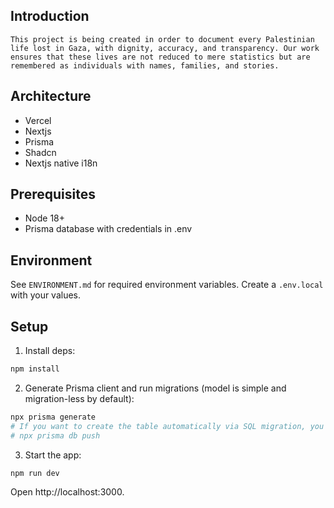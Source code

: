 ## Introduction
    This project is being created in order to document every Palestinian life lost in Gaza, with dignity, accuracy, and transparency. Our work ensures that these lives are not reduced to mere statistics but are remembered as individuals with names, families, and stories.

## Architecture
- Vercel
- Nextjs
- Prisma
- Shadcn
- Nextjs native i18n

## Prerequisites

- Node 18+
- Prisma database with credentials in .env

## Environment

See `ENVIRONMENT.md` for required environment variables. Create a `.env.local` with your values.

## Setup

1. Install deps:

```bash
npm install
```

2. Generate Prisma client and run migrations (model is simple and migration-less by default):

```bash
npx prisma generate
# If you want to create the table automatically via SQL migration, you can also run:
# npx prisma db push
```

3. Start the app:

```bash
npm run dev
```

Open http://localhost:3000.